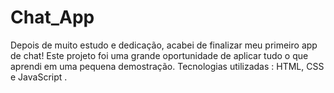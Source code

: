 # Chat_App
Depois de muito estudo e dedicação, acabei de finalizar meu primeiro app de chat!  Este projeto foi uma grande oportunidade de aplicar tudo o que aprendi em uma pequena demostração. Tecnologias utilizadas :  HTML,  CSS e JavaScript .
